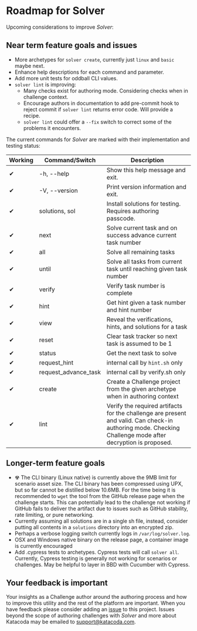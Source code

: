 # Roadmap for Solver

Upcoming considerations to improve _Solver_:

## Near term feature goals and issues

- More archetypes for `solver create`, currently just `linux` and `basic` maybe next.
- Enhance help descriptions for each command and parameter.
- Add more unit tests for oddball CLI values.
- `solver lint` is improving:
  - Many checks exist for authoring mode. Considering checks when in challenge context.
  - Encourage authors in documentation to add pre-commit hook to reject commit if `solver lint` returns error code. Will provide a recipe.
  - `solver lint` could offer a `--fix` switch to correct some of the problems it encounters.

The current commands for _Solver_ are marked with their implementation and testing status:

| Working | Command/Switch        | Description |
|---------|-----------------------|-------------|
| ✔       | -h, --help           | Show this help message and exit. |
| ✔       | -V, --version        | Print version information and exit. |
| ✔       | solutions, sol       | Install solutions for testing. Requires authoring passcode. |
| ✔       | next                 | Solve current task and on success advance current task number |    
| ✔       | all                  | Solve all remaining tasks |
| ✔       | until                | Solve all tasks from current task until reaching given task number |
| ✔       | verify               | Verify task number is complete |
| ✔       | hint                 | Get hint given a task number and hint number |
| ✔       | view                 | Reveal the verifications, hints, and solutions for a task |
| ✔       | reset                | Clear task tracker so next task is assumed to be 1 |
| ✔       | status               | Get the next task to solve |
| ✔       | request_hint         | internal call by `hint.sh` only |
| ✔       | request_advance_task | internal call by verify.sh only |
| ✔       | create               | Create a Challenge project from the given archetype when in authoring context |
| ✔       | lint                 | Verify the required artifacts for the challenge are present and valid. Can check-in authoring mode. Checking Challenge mode after decryption is proposed. |

## Longer-term feature goals

- ☢ The CLI binary (Linux native) is currently above the 9MB limit for scenario asset size. The CLI binary has been compressed using UPX, but so far cannot be distilled below 10.6MB. For the time being it is recommended to `wget` the tool from the GitHub release page when the challenge starts. This can potentially lead to the challenge not working if GitHub fails to deliver the artifact due to issues such as GitHub stability, rate limiting, or pure networking.
- Currently assuming all solutions are in a single sh file, instead, consider putting all contents in a `solutions` directory into an encrypted zip.
- Perhaps a verbose logging switch currently logs in `/var/log/solver.log`.
- OSX and Windows native binary on the release page, a container image is currently encouraged
- Add .cypress tests to archetypes. Cypress tests will call `solver all`. Currently, Cypress testing is generally not working for scenarios or challenges. May be helpful to layer in BBD with Cucumber with Cypress.

## Your feedback is important

Your insights as a Challenge author around the authoring process and how to improve this utility and the rest of the platform are important. When you have feedback please consider adding an [issue](https://github.com/javajon/katacoda-solver/issues) to this project. Issues beyond the scope of authoring challenges with _Solver_ and more about Katacoda may be emailed to support@katacoda.com.
